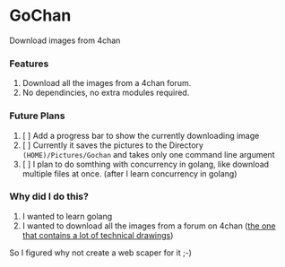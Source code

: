 # GoChan

Download images from 4chan  

### Features
1. Download all the images from a 4chan forum.
2. No dependincies, no extra modules required.


### Future Plans
1. [ ] Add a progress bar to show the currently downloading image
2. [ ]  Currently it saves the pictures to the Directory `(HOME)/Pictures/Gochan` and takes only one command line argument  
3. [ ] I plan to do somthing with concurrency in golang, like download multiple files at once. (after I learn concurrency in golang)


### Why did I do this?
1. I wanted to learn golang
2. I wanted to download all the images from a forum on 4chan ([the one that contains a lot of technical drawings][4chanlink])

So I figured why not create a web scaper for it ;-)



[LINKS]:()
[4chanlink]:(https://boards.4chan.org/hr/thread/3828834)
